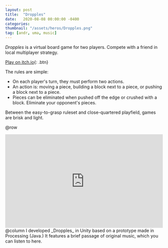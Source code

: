 ```yaml
---
layout: post
title:  "Dropples"
date:   2020-08-08 00:00:00 -0400
categories: 
thumbnail: "/assets/heros/Dropples.png"
tag: [andr, uma, music]
---
```

_Dropples_ is a virtual board game for two players. Compete with a friend in local multiplayer strategy.

[Play on itch.io](https://bgsulz.itch.io/dropples){: .btn}

The rules are simple: 
- On each player's turn, they must perform two actions. 
- An action is: moving a piece, building a block next to a piece, or pushing a block next to a piece.
- Pieces can be eliminated when pushed off the edge or crushed with a block. Eliminate your opponent's pieces.

Between the easy-to-grasp ruleset and close-quartered playfield, games are brisk and light.

@row
<iframe width="100%" height="300" scrolling="no" frameborder="no" allow="autoplay" src="https://w.soundcloud.com/player/?url=https%3A//api.soundcloud.com/playlists/1640345191&color=%236c6c73&auto_play=false&hide_related=false&show_comments=true&show_user=true&show_reposts=false&show_teaser=true&visual=true"></iframe>
@column
I developed _Dropples_ in Unity based on a prototype made in Processing (Java.) It features a brief passage of original music, which you can listen to here.